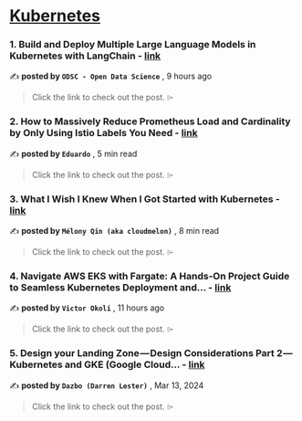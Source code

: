 
<h1><a href=https://medium.com/tag/kubernetes/recommended target="_blank" rel="noopener noreferrer">Kubernetes</a></h1>
<h3>1. Build and Deploy Multiple Large Language Models in Kubernetes with LangChain - <a href=https://medium.com/@odsc/build-and-deploy-multiple-large-language-models-in-kubernetes-with-langchain-3959dd87aac1?source=tag_recommended_feed---------0-84----------kubernetes----------555b0330_3cf4_44b6_a708_d6886e3273e0------- target="_blank" rel="noopener noreferrer">link</a></h3>

✍️ **posted by `ODSC - Open Data Science`** <date> , 9 hours ago</date>

<blockquote>Click the link to check out the post. ⌲</blockquote>

<h3>2. How to Massively Reduce Prometheus Load and Cardinality by Only Using Istio Labels You Need - <a href=https://medium.com/itnext/how-to-massively-reduce-prometheus-load-and-cardinality-by-only-using-istio-labels-you-need-75bcf41ff5d3?source=tag_recommended_feed---------1-107----------kubernetes----------555b0330_3cf4_44b6_a708_d6886e3273e0------- target="_blank" rel="noopener noreferrer">link</a></h3>

✍️ **posted by `Eduardo`** <date> , 5 min read</date>

<blockquote>Click the link to check out the post. ⌲</blockquote>

<h3>3. What I Wish I Knew When I Got Started with Kubernetes - <a href=https://medium.com/aws-in-plain-english/what-i-wish-i-knew-when-i-got-started-with-kubernetes-177cf717f5ef?source=tag_recommended_feed---------2-85----------kubernetes----------555b0330_3cf4_44b6_a708_d6886e3273e0------- target="_blank" rel="noopener noreferrer">link</a></h3>

✍️ **posted by `Mélony Qin (aka cloudmelon)`** <date> , 8 min read</date>

<blockquote>Click the link to check out the post. ⌲</blockquote>

<h3>4. Navigate AWS EKS with Fargate: A Hands-On Project Guide to Seamless Kubernetes Deployment and… - <a href=https://medium.com/aws-in-plain-english/navigate-aws-eks-with-fargate-a-hands-on-project-guide-to-seamless-kubernetes-deployment-and-39bae6600127?source=tag_recommended_feed---------3-84----------kubernetes----------555b0330_3cf4_44b6_a708_d6886e3273e0------- target="_blank" rel="noopener noreferrer">link</a></h3>

✍️ **posted by `Victor Okoli`** <date> , 11 hours ago</date>

<blockquote>Click the link to check out the post. ⌲</blockquote>

<h3>5. Design your Landing Zone — Design Considerations Part 2 — Kubernetes and GKE (Google Cloud… - <a href=https://medium.com/google-cloud/design-your-landing-zone-design-considerations-part-2-kubernetes-and-gke-google-cloud-5a500384cb03?source=tag_recommended_feed---------4-107----------kubernetes----------555b0330_3cf4_44b6_a708_d6886e3273e0------- target="_blank" rel="noopener noreferrer">link</a></h3>

✍️ **posted by `Dazbo (Darren Lester)`** <date> , Mar 13, 2024</date>

<blockquote>Click the link to check out the post. ⌲</blockquote>

